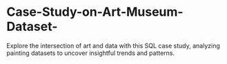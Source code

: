 # Case-Study-on-Art-Museum-Dataset-
Explore the intersection of art and data with this SQL case study, analyzing painting datasets to uncover insightful trends and patterns.

